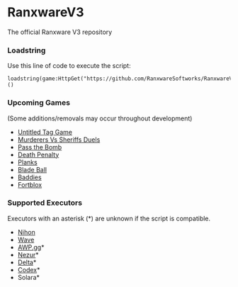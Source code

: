 # RanxwareV3
The official Ranxware V3 repository

### Loadstring
Use this line of code to execute the script:
```luau
loadstring(game:HttpGet("https://github.com/RanxwareSoftworks/RanxwareV3/raw/refs/heads/main/main.luau"))()
```

### Upcoming Games
(Some additions/removals may occur throughout development)

* [Untitled Tag Game](https://roblox.com/games/14044547200)
* [Murderers Vs Sheriffs Duels](https://roblox.com/games/12355337193)
* [Pass the Bomb](https://roblox.com/games/2961583129)
* [Death Penalty](https://roblox.com/games/15654981113)
* [Planks](https://roblox.com/games/140636953470579)
* [Blade Ball](https://roblox.com/games/13772394625)
* [Baddies](https://roblox.com/games/11158043705)
* [Fortblox](https://roblox.com/games/16605303570)

### Supported Executors
Executors with an asterisk (*) are unknown if the script is compatible.

* [Nihon](https://nihon.lol)
* [Wave](https://getwave.gg)
* [AWP.gg](https://discord.gg/awpgg)*
* [Nezur](https://nezur.io)*
* [Delta](https://deltaexploits.gg)*
* [Codex](https://codex.lol)*
* Solara*
